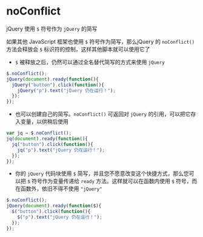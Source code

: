 # noConflict

jQuery 使用 `$` 符号作为 `jQuery` 的简写

如果其他 JavaScript 框架也使用 `$` 符号作为简写，那么jQuery 的 `noConflict()` 方法会释放会 `$` 标识符的控制，这样其他脚本就可以使用它了

- `$` 被释放之后，仍然可以通过全名替代简写的方式来使用 `jQuery`

```js
$.noConflict();
jQuery(document).ready(function(){
  jQuery("button").click(function(){
    jQuery("p").text("jQuery 仍在运行！");
  });
});
```

- 也可以创建自己的简写。`noConflict()` 可返回对 `jQuery` 的引用，可以把它存入变量，以供稍后使用

```js
var jq = $.noConflict();
jq(document).ready(function(){
  jq("button").click(function(){
    jq("p").text("jQuery 仍在运行！");
  });
});
```

- 你的 `jQuery` 代码块使用 `$` 简写，并且您不愿意改变这个快捷方式，那么您可以把 `$` 符号作为变量传递给 `ready` 方法。这样就可以在函数内使用 `$` 符号，而在函数外，依旧不得不使用 `"jQuery"`

```js
$.noConflict();
jQuery(document).ready(function($){
  $("button").click(function(){
    $("p").text("jQuery 仍在运行！");
  });
});
```